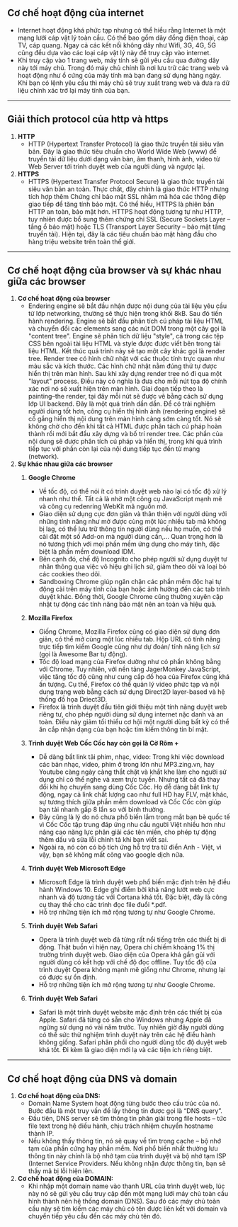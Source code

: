 ## Cơ chế hoạt động của internet

  * Internet hoạt động khá phức tạp nhưng có thể hiểu rằng Internet là một mạng lưới cáp vật lý toàn cầu. Có thể bao gồm dây đồng điện thoại, cáp TV, cáp quang. Ngay cả các kết nối không dây như Wifi, 3G, 4G, 5G cũng đều dựa vào các loại cáp vật lý này để truy cập vào internet.
  * Khi truy cập vào 1 trang web, máy tính sẽ gửi yêu cầu qua đường dây này tới máy chủ. Trong đó máy chủ chính là nơi lưu trữ các trang web và hoạt động như ổ cứng của máy tính mà bạn đang sử dụng hàng ngày. Khi bạn có lệnh yêu cầu thì máy chủ sẽ truy xuất trang web và đưa ra dữ liệu chính xác trở lại máy tính của bạn.

---
## Giải thích protocol của http và https

1. **HTTP**
    *  HTTP (Hypertext Transfer Protocol) là giao thức truyền tải siêu văn bản. Đây là giao thức tiêu chuẩn cho World Wide Web (www) để truyền tải dữ liệu dưới dạng văn bản, âm thanh, hình ảnh, video từ Web Server tới trình duyệt web của người dùng và ngược lại.
2. **HTTPS**
    * HTTPS (Hypertext Transfer Protocol Secure) là giao thức truyền tải siêu văn bản an toàn. Thực chất, đây chính là giao thức HTTP nhưng tích hợp thêm Chứng chỉ bảo mật SSL nhằm mã hóa các thông điệp giao tiếp để tăng tính bảo mật. Có thể hiểu, HTTPS là phiên bản HTTP an toàn, bảo mật hơn.
  HTTPS hoạt động tương tự như HTTP, tuy nhiên được bổ sung thêm chứng chỉ SSL (Secure Sockets Layer – tầng ổ bảo mật) hoặc TLS (Transport Layer Security – bảo mật tầng truyền tải). Hiện tại, đây là các tiêu chuẩn bảo mật hàng đầu cho hàng triệu website trên toàn thế giới.

---
## Cơ chế hoạt động của browser và sự khác nhau giữa các browser

1. **Cơ chế hoạt động của browser**
    * Endering engine sẽ bắt đầu nhận được nội dung của tài liệu yêu cầu từ lớp networking, thường sẽ thực hiện trong khối 8kB. Sau đó tiến hành rendering.
    Engine sẽ bắt đầu phân tích cú pháp tài liệu HTML và chuyển đổi các elements sang các nút DOM trong một cây gọi là "content tree". Engine sẽ phân tích dữ liệu "style", cả trong các tệp CSS bên ngoài tài liệu HTML và style được được viết bên trong tài liệu HTML. Kết thúc quá trình này sẽ tạo một cây khác gọi là render tree.
    Render tree có hình chữ nhật với các thuộc tính trực quan như màu sắc và kích thước. Các hình chữ nhật nằm đúng thứ tự được hiển thị trên màn hình.
    Sau khi xây dựng render tree nó đi qua một "layout" process. Điều này có nghĩa là đưa cho mỗi nút tọa độ chính xác nơi nó sẽ xuất hiện trên màn hình. Giai đoạn tiếp theo là painting–the render, tại đây mỗi nút sẽ được vẽ bằng cách sử dụng lớp UI backend.
    Đây là một quá trình dần dần. Để có trải nghiệm người dùng tốt hơn, công cụ hiển thị hình ảnh (rendering engine) sẽ cố gắng hiển thị nội dung trên màn hình càng sớm càng tốt. Nó sẽ không chờ cho đến khi tất cả HTML được phân tách cú pháp hoàn thành rồi mới bắt đầu xây dựng và bố trí render tree. Các phần của nội dung sẽ được phân tích cú pháp và hiển thị, trong khi quá trình tiếp tục với phần còn lại của nội dung tiếp tục đến từ mạng (network). 
2. **Sự khác nhau giữa các browser**
   1. **Google Chrome**
      * Về tốc độ, có thể nói ít có trình duyệt web nào lại có tốc độ xử lý nhanh như thế. Tất cả là nhờ một công cụ JavaScript mạnh mẽ và công cụ redenring WebKit mã nguồn mở.
      * Giao diện sử dụng cực đơn giản và thân thiện với người dùng với những tính năng như mở được cùng một lúc nhiều tab mà không bị lag, có thể lưu trữ thông tin người dùng nếu họ muốn, có thể cài đặt một số Add-on mà người dùng cần,... Quan trọng hơn là nó tương thích với mọi phần mềm ứng dụng cho máy tính, đặc biệt là phần mềm download IDM.
      * Bên cạnh đó, chế độ Incognito cho phép người sử dụng duyệt tư nhân thông qua việc vô hiệu ghi lịch sử, giảm theo dõi và loại bỏ các cookies theo dõi.
      * Sandboxing Chrome giúp ngăn chặn các phần mềm độc hại tự động cài trên máy tính của bạn hoặc ảnh hưởng đến các tab trình duyệt khác. Đồng thời, Google Chrome cũng thường xuyên cập nhật tự động các tính năng bảo mật nên an toàn và hiệu quả.

   2. **Mozilla Firefox**
       * Giống Chrome, Mozilla Firefox cũng có giao diện sử dụng đơn giản, có thể mở cùng một lúc nhiều tab. Hộp URL có tính năng trực tiếp tìm kiếm Google cũng như dự đoán/ tính năng lịch sử (gọi là Awesome Bar tự động).
       *  Tốc độ load mạng của Firefox dường như có phần không bằng với Chrome. Tuy nhiên, với nền tảng JagerMonkey JavaScript, việc tăng tốc độ cũng như cung cấp đồ họa của Firefox cũng khá ấn tượng. Cụ thể, Firefox có thể quản lý video phức tạp và nội dung trang web bằng cách sử dụng Direct2D layer-based và hệ thống đồ họa Driect3D.
       * Firefox là trình duyệt đầu tiên giới thiệu một tính năng duyệt web riêng tư, cho phép người dùng sử dụng internet nặc danh và an toàn. Điều này giảm tối thiểu cơ hội một người dùng bất kỳ có thể ăn cắp nhận dạng của bạn hoặc tìm kiếm thông tin bí mật.
   3. **Trình duyệt Web Cốc Cốc hay còn gọi là Cờ Rôm +**
       * Dễ dàng bắt link tải phim, nhạc, video: Trong khi việc download các bản nhạc, video, phim ở trong lớn như MP3.zing.vn, hay Youtube càng ngày càng thắt chặt và khắt khe làm cho người sử dụng chỉ có thể nghe và xem trực tuyến. Nhưng tất cả đã thay đổi khi họ chuyến sang dùng Cốc Cốc. Họ dễ dàng bắt link tự động, ngay cả link chất lượng cao như full HD hay FLV, mặt khác, sự tương thích giữa phần mềm download và Cốc Cốc còn giúp bạn tải nhanh gấp 8 lần so với bình thường.
       *  Đây cũng là lý do nó chưa phổ biến lắm trong mắt bạn bè quốc tế vì Cốc Cốc tập trung đáp ứng nhu cầu người Việt nhiều hơn như nâng cao năng lực phân giải các tên miền, cho phép tự động thêm dấu và sửa lỗi chính tả khi bạn viết sai.
       * Ngoài ra, nó còn có bộ tích ứng hỗ trợ tra từ điển Anh - Việt, vì vậy, bạn sẽ không mất công vào google dịch nữa.
   4. **Trình duyệt Web Microsoft Edge**
       * Microsoft Edge là trình duyệt web phổ biến mặc định trên hệ điều hành Windows 10. Edge ghi điểm bởi khả năng lướt web cực nhanh và độ tương tác với Cortana khá tốt. Đặc biệt, đây là công cụ thay thế cho các trình đọc file đuổi *.pdf. 
       * Hỗ trợ những tiện ích mở rộng tương tự như Google Chrome.
   5. **Trình duyệt Web Safari**
       * Opera là trình duyệt web đã từng rất nổi tiếng trên các thiết bị di động. Thật buồn vì hiện nay, Opera chỉ chiếm khoảng 1% thị trường trình duyệt web. Giao diện của Opera khá gần gũi với người dùng có kết hợp với chế độ đọc offline. Tuy tốc độ của trình duyệt Opera không mạnh mẽ giống như Chrome, nhưng lại có được sự ổn định. 
       * Hỗ trợ những tiện ích mở rộng tương tự như Google Chrome.
   6. **Trình duyệt Web Safari**
       * Safari là một trình duyệt website mặc định trên các thiết bị của Apple. Safari đã từng có sẵn cho Windows nhưng Apple đã ngừng sử dụng nó vài năm trước. Tuy nhiên giờ đây người dùng có thể sức thử nghiệm trình duyệt này trên các hệ điều hành không giống. 
       Safari phân phối cho người dùng tốc độ duyệt web khá tốt. Đi kèm là giao diện mới lạ và các tiện ích riêng biệt. 
   
   

---
## Cơ chế hoạt động của DNS và domain

  1. **Cơ chế hoạt động của DNS:**
     *  Domain Name System hoạt động từng bước theo cấu trúc của nó. Bước đầu là một truy vấn để lấy thông tin được gọi là “DNS query”.
      * Đầu tiên, DNS server sẽ tìm thông tin phân giải trong file hosts – tức file text trong hệ điều hành, chịu trách nhiệm chuyển hostname thành IP.
     * Nếu không thấy thông tin, nó sẽ quay về tìm trong cache – bộ nhớ tạm của phần cứng hay phần mềm. Nơi phổ biến nhất thường lưu thông tin này chính là bộ nhớ tạm của trình duyệt và bộ nhớ tạm ISP (Internet Service Providers. Nếu không nhận được thông tin, bạn sẽ thấy mã bị lỗi hiện lên.
  2. **Cơ chế hoạt động của DOMAIN:**
     * Khi nhập một domain name vào thanh URL của trình duyệt web, lúc này nó sẽ gửi yêu cầu truy cập đến một mạng lưới máy chủ toàn cầu hình thành nên hệ thống domain (DNS). Sau đó các máy chủ toàn cầu này sẽ tìm kiếm các máy chủ có tên được liên kết với domain và chuyển tiếp yêu cầu đến các máy chủ tên đó.